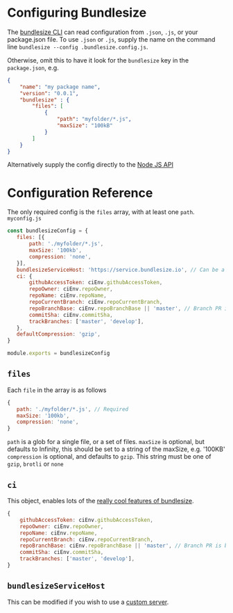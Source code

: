 # Configuring Bundlesize
The [bundlesize CLI](apis/cli.md) can read configuration from `.json`, `.js`, or your package.json file.
To use `.json` or `.js`, supply the name on the command line `bundlesize --config .bundlesize.config.js`.

Otherwise, omit this to have it look for the `bundlesize` key in the `package.json`, e.g.

```json
{
	"name": "my package name",
	"version": "0.0.1",
	"bundlesize" : {
	    "files": [
	        {
	            "path": "myfolder/*.js",
	            "maxSize": "100kB"
	        }
        ]
	}
}
```

Alternatively supply the config directly to the [Node JS API](apis/nodejs.md)

# Configuration Reference
The only required config is the `files` array, with at least one `path`.
`myconfig.js`
```js
const bundlesizeConfig = {
   files: [{
       path: './myfolder/*.js',
       maxSize: '100kb',
       compression: 'none',
   }],
   bundlesizeServiceHost: 'https://service.bundlesize.io', // Can be a custom service
   ci: {
       githubAccessToken: ciEnv.githubAccessToken,
       repoOwner: ciEnv.repoOwner,
       repoName: ciEnv.repoName,
       repoCurrentBranch: ciEnv.repoCurrentBranch,
       repoBranchBase: ciEnv.repoBranchBase || 'master', // Branch PR is being merged into
       commitSha: ciEnv.commitSha,
       trackBranches: ['master', 'develop'],
   },
   defaultCompression: 'gzip',
}

module.exports = bundlesizeConfig

```

## `files`
Each `file` in the array is as follows
```js
{
   path: './myfolder/*.js', // Required
   maxSize: '100kb',
   compression: 'none',
}

```
`path` is a glob for a single file, or a set of files.
`maxSize` is optional, but defaults to Infinity, this should be set to a string of the maxSize, e.g. '100KB'
`compression` is optional, and defaults to `gzip`. This string must be one of `gzip`, `brotli` or `none`


## `ci`
This object, enables lots of the [really cool features of bundlesize](getting-started/the-best-parts).
```js
{
    githubAccessToken: ciEnv.githubAccessToken,
    repoOwner: ciEnv.repoOwner,
    repoName: ciEnv.repoName,
    repoCurrentBranch: ciEnv.repoCurrentBranch,
    repoBranchBase: ciEnv.repoBranchBase || 'master', // Branch PR is being merged into
    commitSha: ciEnv.commitSha,
    trackBranches: ['master', 'develop'],
}
```


## `bundlesizeServiceHost`
This can be modified if you wish to use a [custom server](configuration/custom-server.md).



